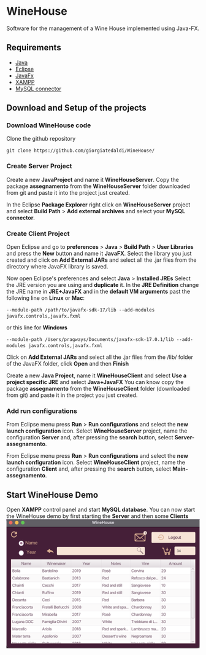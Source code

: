 # WineHouse
Software for the management of a Wine House implemented using Java-FX.

## Requirements
- [Java](https://www.java.com/it/download/) 
- [Eclipse](https://www.eclipse.org/downloads/)
- [JavaFx](https://gluonhq.com/products/javafx/)
- [XAMPP](https://www.apachefriends.org/it/index.html)
- [MySQL connector](https://dev.mysql.com/downloads/connector/j/)

## Download and Setup of the projects
### Download WineHouse code
Clone the github repository
```
git clone https://github.com/giorgiatedaldi/WineHouse/
```

### Create Server Project
Create a new **JavaProject** and name it **WineHouseServer**. Copy the package **assegnamento** from the **WineHouseServer** folder downloaded from git and paste it into the project just created.

In the Eclipse **Package Explorer** right click on **WineHouseServer** project and select **Build Path** > **Add external archives** and select your **MySQL connector**.

### Create Client Project
Open Eclipse and go to **preferences** > **Java** > **Build Path** > **User Libraries** and press the **New** button and name it **JavaFX**.
Select the library you just created and click on **Add External JARs** and select all the .jar files from the directory where JavaFX library is saved.

Now open Eclipse's preferences and select **Java** > **Installed JREs**
Select the JRE version you are using and **duplicate** it. In the **JRE Definition** change the JRE name in **JRE+JavaFX** and in the **default VM arguments** past the following line on **Linux** or **Mac**:

```
--module-path /path/to/javafx-sdk-17/lib --add-modules javafx.controls,javafx.fxml
```
or this line for **Windows**

```
--module-path /Users/pragways/Documents/javafx-sdk-17.0.1/lib --add-modules javafx.controls,javafx.fxml
```

Click on **Add External JARs** and select all the .jar files from the /lib/ folder of the JavaFX folder, click **Open** and then **Finish**

Create a new **Java Project**, name it **WineHouseClient** and select **Use a project specific JRE** and select **Java+JavaFX**
You can know copy the package **assegnamento** from the **WineHouseClient** folder (downloaded from git) and paste it in the project you just created.


### Add run configurations
From Eclipse menu press **Run** > **Run configurations** and select the **new launch configuration** icon.
Select **WineHouseServer** project, name the configuration **Server** and, after pressing the **search** button, select **Server-assegnamento**.

From Eclipse menu press **Run** > **Run configurations** and select the **new launch configuration** icon.
Select **WineHouseClient** project, name the configuration **Client** and, after pressing the **search** button, select **Main-assegnamento**.

## Start WineHouse Demo
Open **XAMPP** control panel and start **MySQL database**.
You can now start the WineHouse demo by first starting the **Server** and then some **Clients**
![Connessione](images/customer.png)
